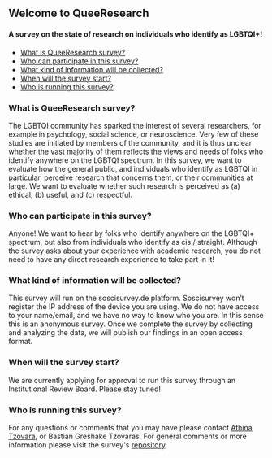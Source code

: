 ## Welcome to QueeResearch 

#### A survey on the state of research on individuals who identify as LGBTQI+!

* [What is QueeResearch survey?](#what-is-QueeResearch-survey)
* [Who can participate in this survey?](#who-can-participate-in-this-survey)
* [What kind of information will be collected?](#what-kind-of-information-will-be-collected)
* [When will the survey start?](#when-will-the-survey-start)
* [Who is running this survey?](#who-is-running-this-survey)

### What is QueeResearch survey?
The LGBTQI community has sparked the interest of several researchers, for example in psychology, social science, or
neuroscience. Very few of these studies are initiated by members of the community, and it is thus unclear whether the
vast majority of them reflects the views and needs of folks who identify anywhere on the LGBTQI spectrum. In this survey,
we want to evaluate how the general public, and individuals who identify as LGBTQI in particular, perceive research that
concerns them, or their communities at large. We want to evaluate whether such research is perceived as (a) ethical, (b)
useful, and (c) respectful.

### Who can participate in this survey?
Anyone! We want to hear by folks who identify anywhere on the LGBTQI+ spectrum, but also from individuals who identify
as cis / straight. Although the survey asks about your experience with academic research, you do not need to have any
direct research experience to take part in it!

### What kind of information will be collected?
This survey will run on the soscisurvey.de platform. Soscisurvey won’t register the IP address of the device you are using. We
do not have access to your name/email, and we have no way to know who you are. In this sense this is an anonymous
survey. Once we complete the survey by collecting and analyzing the data, we will publish our findings in an open access
format.


### When will the survey start?
We are currently applying for approval to run this survey through an Institutional Review Board. Please stay tuned!

### Who is running this survey?
For any questions or comments that you may have please contact [Athina Tzovara](athina.tz@gmail.com), or Bastian Greshake Tzovaras. For
general comments or more information please visit the survey's [repository](https://github.com/aath0/MinoritiesInResearch).
